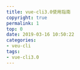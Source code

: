 ```yaml
---
title: vue-cli3.0使用指南
copyright: true
permalink: 1
top: 0
date: 2019-03-16 10:50:22
categories:
- veu-cli
tags:
- vue-cli3.0
---
```

